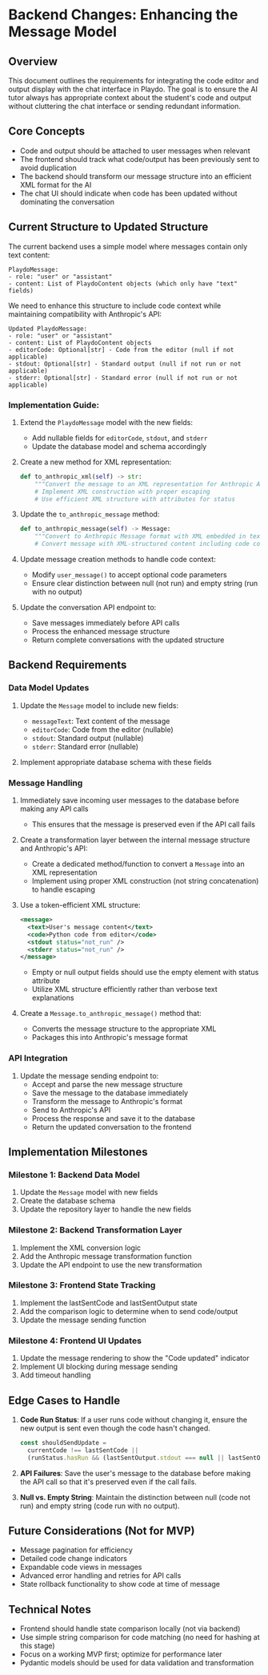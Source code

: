 # Backend Changes: Enhancing the Message Model
## Overview

This document outlines the requirements for integrating the code editor and output display with the chat interface in Playdo. The goal is to ensure the AI tutor always has appropriate context about the student's code and output without cluttering the chat interface or sending redundant information.

## Core Concepts

- Code and output should be attached to user messages when relevant
- The frontend should track what code/output has been previously sent to avoid duplication
- The backend should transform our message structure into an efficient XML format for the AI
- The chat UI should indicate when code has been updated without dominating the conversation

## Current Structure to Updated Structure

The current backend uses a simple model where messages contain only text content:

```
PlaydoMessage:
- role: "user" or "assistant"
- content: List of PlaydoContent objects (which only have "text" fields)
```

We need to enhance this structure to include code context while maintaining compatibility with Anthropic's API:

```
Updated PlaydoMessage:
- role: "user" or "assistant"
- content: List of PlaydoContent objects
- editorCode: Optional[str] - Code from the editor (null if not applicable)
- stdout: Optional[str] - Standard output (null if not run or not applicable)
- stderr: Optional[str] - Standard error (null if not run or not applicable)
```

### Implementation Guide:

1. Extend the `PlaydoMessage` model with the new fields:
   - Add nullable fields for `editorCode`, `stdout`, and `stderr`
   - Update the database model and schema accordingly

2. Create a new method for XML representation:
   ```python
   def to_anthropic_xml(self) -> str:
       """Convert the message to an XML representation for Anthropic API."""
       # Implement XML construction with proper escaping
       # Use efficient XML structure with attributes for status
   ```

3. Update the `to_anthropic_message` method:
   ```python
   def to_anthropic_message(self) -> Message:
       """Convert to Anthropic Message format with XML embedded in text content."""
       # Convert message with XML-structured content including code context
   ```

4. Update message creation methods to handle code context:
   - Modify `user_message()` to accept optional code parameters
   - Ensure clear distinction between null (not run) and empty string (run with no output)

5. Update the conversation API endpoint to:
   - Save messages immediately before API calls
   - Process the enhanced message structure
   - Return complete conversations with the updated structure

## Backend Requirements

### Data Model Updates

1. Update the `Message` model to include new fields:
   - `messageText`: Text content of the message
   - `editorCode`: Code from the editor (nullable)
   - `stdout`: Standard output (nullable)
   - `stderr`: Standard error (nullable)

2. Implement appropriate database schema with these fields

### Message Handling

1. Immediately save incoming user messages to the database before making any API calls
   - This ensures that the message is preserved even if the API call fails

2. Create a transformation layer between the internal message structure and Anthropic's API:
   - Create a dedicated method/function to convert a `Message` into an XML representation
   - Implement using proper XML construction (not string concatenation) to handle escaping

3. Use a token-efficient XML structure:
   ```xml
   <message>
     <text>User's message content</text>
     <code>Python code from editor</code>
     <stdout status="not_run" />
     <stderr status="not_run" />
   </message>
   ```
   - Empty or null output fields should use the empty element with status attribute
   - Utilize XML structure efficiently rather than verbose text explanations

4. Create a `Message.to_anthropic_message()` method that:
   - Converts the message structure to the appropriate XML
   - Packages this into Anthropic's message format

### API Integration

1. Update the message sending endpoint to:
   - Accept and parse the new message structure
   - Save the message to the database immediately
   - Transform the message to Anthropic's format
   - Send to Anthropic's API
   - Process the response and save it to the database
   - Return the updated conversation to the frontend

## Implementation Milestones

### Milestone 1: Backend Data Model
1. Update the `Message` model with new fields
2. Create the database schema
3. Update the repository layer to handle the new fields

### Milestone 2: Backend Transformation Layer
1. Implement the XML conversion logic
2. Add the Anthropic message transformation function
3. Update the API endpoint to use the new transformation

### Milestone 3: Frontend State Tracking
1. Implement the lastSentCode and lastSentOutput state
2. Add the comparison logic to determine when to send code/output
3. Update the message sending function

### Milestone 4: Frontend UI Updates
1. Update the message rendering to show the "Code updated" indicator
2. Implement UI blocking during message sending
3. Add timeout handling

## Edge Cases to Handle

1. **Code Run Status**: If a user runs code without changing it, ensure the new output is sent even though the code hasn't changed.

   ```typescript
   const shouldSendUpdate =
     currentCode !== lastSentCode ||
     (runStatus.hasRun && (lastSentOutput.stdout === null || lastSentOutput.stderr === null));
   ```

2. **API Failures**: Save the user's message to the database before making the API call so that it's preserved even if the call fails.

3. **Null vs. Empty String**: Maintain the distinction between null (code not run) and empty string (code run with no output).

## Future Considerations (Not for MVP)

- Message pagination for efficiency
- Detailed code change indicators
- Expandable code views in messages
- Advanced error handling and retries for API calls
- State rollback functionality to show code at time of message

## Technical Notes

- Frontend should handle state comparison locally (not via backend)
- Use simple string comparison for code matching (no need for hashing at this stage)
- Focus on a working MVP first; optimize for performance later
- Pydantic models should be used for data validation and transformation
